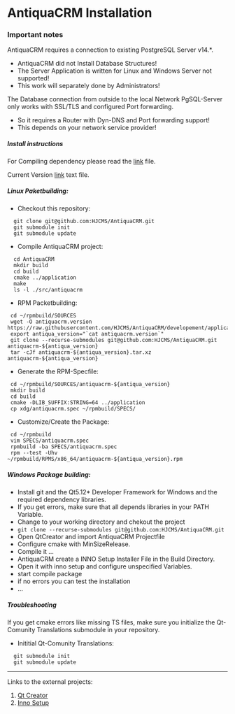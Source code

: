 # AntiquaCRM Installation

### Important notes

AntiquaCRM requires a connection to existing PostgreSQL Server v14.*.
  - AntiquaCRM did not Install Database Structures!
  - The Server Application is written for Linux and Windows Server not supported!
  - This work will separately done by Administrators!

The Database connection from outside to the local Network PgSQL-Server only works with SSL/TLS and configured Port forwarding.
  - So it requires a Router with Dyn-DNS and Port forwarding support!
  - This depends on your network service provider!

##### Install instructions

For Compiling dependency please read the [link](PACKETBUILDERS.md) file.

Current Version [link](application/version.txt) text file.

##### Linux Paketbuilding:

- Checkout this repository:
```
  git clone git@github.com:HJCMS/AntiquaCRM.git
  git submodule init
  git submodule update
```

- Compile AntiquaCRM project:
```
  cd AntiquaCRM
  mkdir build
  cd build
  cmake ../application
  make
  ls -l ./src/antiquacrm
```

- RPM Packetbuilding:
```
 cd ~/rpmbuild/SOURCES
 wget -O antiquacrm.version https://raw.githubusercontent.com/HJCMS/AntiquaCRM/developement/application/version.txt
 export antiqua_version="`cat antiquacrm.version`"
 git clone --recurse-submodules git@github.com:HJCMS/AntiquaCRM.git antiquacrm-${antiqua_version}
 tar -cJf antiquacrm-${antiqua_version}.tar.xz antiquacrm-${antiqua_version}
```

- Generate the RPM-Specfile:
```
 cd ~/rpmbuild/SOURCES/antiquacrm-${antiqua_version}
 mkdir build
 cd build
 cmake -DLIB_SUFFIX:STRING=64 ../application
 cp xdg/antiquacrm.spec ~/rpmbuild/SPECS/
```

- Customize/Create the Package:
```
 cd ~/rpmbuild
 vim SPECS/antiquacrm.spec
 rpmbuild -ba SPECS/antiquacrm.spec
 rpm --test -Uhv ~/rpmbuild/RPMS/x86_64/antiquacrm-${antiqua_version}.rpm
```

##### Windows Package building:
  - Install git and the Qt5.12* Developer Framework for Windows and the required dependency libraries.
  - If you get errors, make sure that all depends libraries in your PATH Variable.
  - Change to your working directory and chekout the project
  - `git clone --recurse-submodules git@github.com:HJCMS/AntiquaCRM.git`
  - Open QtCreator and import AntiquaCRM Projectfile
  - Configure cmake with MinSizeRelease.
  - Compile it ...
  - AntiquaCRM create a INNO Setup Installer File in the Build Directory.
  - Open it with inno setup and configure unspecified Variables.
  - start compile package
  - if no errors you can test the installation
  - ...

##### Troubleshooting

If you get cmake errors like missing TS files, make sure you initialize the Qt-Comunity Translations submodule in your repository.

- Inititial Qt-Comunity Translations:
```
  git submodule init
  git submodule update
```

---

Links to the external projects:

1. <a href="https://www.qt.io/product/development-tools">Qt Creator</a>
2. <a href="https://jrsoftware.org/isinfo.php">Inno Setup</a>

